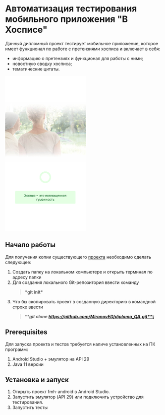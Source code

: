 # Автоматизация тестирования мобильного приложения "В Хосписе"

Данный дипломный проект тестирует мобильное приложение, которое имеет функционал по работе с претензиями хосписа и включает в себя:

-   информацию о претензиях и функционал для работы с ними;
-   новостную сводку хосписа;
-   тематические цитаты.

![main](https://raw.githubusercontent.com/MironovED/diploma_QA/master/pic/Screenshot_1.png)

## Начало работы

Для получения копии существующего [проекта](https://github.com/MironovED/diploma_QA.git) необходимо сделать следующее:

1. Создать папку на локальном компьютере и открыть терминал по адресу папки
2. Для создания локального Git-репозитория ввести команду
    > **\***git init**\***
3. Что бы скопировать проект в созданную директорию в командной строке ввести
    > **\***git clone https://github.com/MironovED/diploma_QA.git**\***

## Prerequisites

Для запуска проекта и тестов требуется наличе установленных на ПК программ:

1. Android Studio + эмулятор на API 29
2. Java 11 версии

## Установка и запуск

1. Открыть проект fmh-android в Android Studio.
2. Запустить эмулятор (API 29) или подключить устройство для тестирования.
3. Запустить тесты
